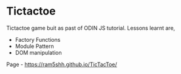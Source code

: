# Tictactoe
Tictactoe game buit as past of ODIN JS tutorial. Lessons learnt are,
- Factory Functions
- Module Pattern
- DOM manipulation

Page - https://ram5shh.github.io/TicTacToe/